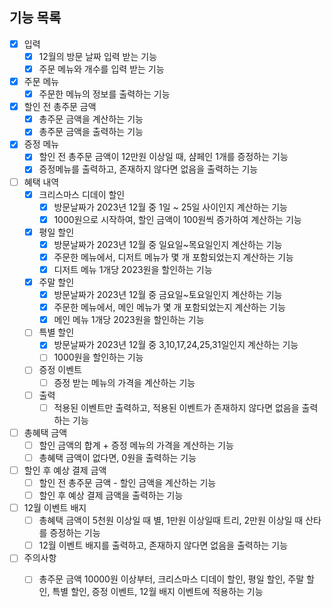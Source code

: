 ## 기능 목록

- [x] 입력
  - [x] 12월의 방문 날짜 입력 받는 기능
  - [x] 주문 메뉴와 개수를 입력 받는 기능

- [x] 주문 메뉴
  - [x] 주문한 메뉴의 정보를 출력하는 기능

- [x] 할인 전 총주문 금액
  - [x] 총주문 금액을 계산하는 기능
  - [x] 총주문 금액을 출력하는 기능
  
- [x] 증정 메뉴
  - [x] 할인 전 총주문 금액이 12만원 이상일 때, 샴페인 1개를 증정하는 기능
  - [x] 증정메뉴를 출력하고, 존재하지 않다면 없음을 출력하는 기능

- [ ] 혜택 내역
  - [x] 크리스마스 디데이 할인
    - [x] 방문날짜가 2023년 12월 중 1일 ~ 25일 사이인지 계산하는 기능
    - [x] 1000원으로 시작하여, 할인 금액이 100원씩 증가하여 계산하는 기능
  - [x] 평일 할인
    - [x] 방문날짜가 2023년 12월 중 일요일~목요일인지 계산하는 기능
    - [x] 주문한 메뉴에서, 디저트 메뉴가 몇 개 포함되었는지 계산하는 기능
    - [x] 디저트 메뉴 1개당 2023원을 할인하는 기능
  - [x] 주말 할인
    - [x] 방문날짜가 2023년 12월 중 금요일~토요일인지 계산하는 기능
    - [x] 주문한 메뉴에서, 메인 메뉴가 몇 개 포함되었는지 계산하는 기능
    - [x] 메인 메뉴 1개당 2023원을 할인하는 기능
  - [ ] 특별 할인
    - [x] 방문날짜가 2023년 12월 중 3,10,17,24,25,31일인지 계산하는 기능
    - [ ] 1000원을 할인하는 기능
  - [ ] 증정 이벤트
    - [ ] 증정 받는 메뉴의 가격을 계산하는 기능
  - [ ] 출력
    - [ ] 적용된 이벤트만 출력하고, 적용된 이벤트가 존재하지 않다면 없음을 출력하는 기능

- [ ] 총혜택 금액
  - [ ] 할인 금액의 합계 + 증정 메뉴의 가격을 계산하는 기능
  - [ ] 총혜택 금액이 없다면, 0원을 출력하는 기능

- [ ] 할인 후 예상 결제 금액
  - [ ] 할인 전 총주문 금액 - 할인 금액을 계산하는 기능
  - [ ] 할인 후 예상 결제 금액을 출력하는 기능

- [ ] 12월 이벤트 배지
  - [ ] 총혜택 금액이 5천원 이상일 때 별, 1만원 이상일때 트리, 2만원 이상일 때 산타를 증정하는 기능
  - [ ] 12월 이벤트 배지를 출력하고, 존재하지 않다면 없음을 출력하는 기능

- [ ] 주의사항
  - [ ] 총주문 금액 10000원 이상부터, 크리스마스 디데이 할인, 평일 할인, 주말 할인, 특별 할인, 증정 이벤트, 12월 배지 이벤트에 적용하는 기능
    